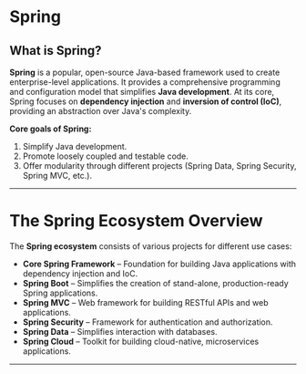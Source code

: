 # **Spring**

## **What is Spring?**
**Spring** is a popular, open-source Java-based framework used to create enterprise-level applications. It provides a comprehensive programming and configuration model that simplifies **Java development**. At its core, Spring focuses on **dependency injection** and **inversion of control (IoC)**, providing an abstraction over Java's complexity.

**Core goals of Spring:**
1. Simplify Java development.
2. Promote loosely coupled and testable code.
3. Offer modularity through different projects (Spring Data, Spring Security, Spring MVC, etc.).

---

# **The Spring Ecosystem Overview**
The **Spring ecosystem** consists of various projects for different use cases:

- **Core Spring Framework** – Foundation for building Java applications with dependency injection and IoC.
- **Spring Boot** – Simplifies the creation of stand-alone, production-ready Spring applications.
- **Spring MVC** – Web framework for building RESTful APIs and web applications.
- **Spring Security** – Framework for authentication and authorization.
- **Spring Data** – Simplifies interaction with databases.
- **Spring Cloud** – Toolkit for building cloud-native, microservices applications.

---